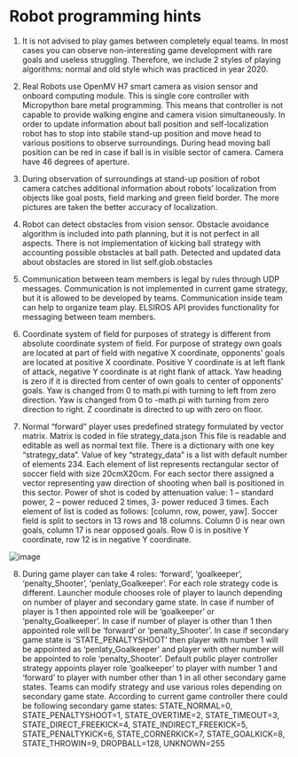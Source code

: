 # Robot programming hints

1) It is not advised to play games between completely equal teams. In most cases you can observe non-interesting game development with rare goals and useless struggling. Therefore, we include 2 styles of playing algorithms: normal and old style which was practiced in year 2020.

2) Real Robots use OpenMV H7 smart camera as vision sensor and onboard computing module. This is single core controller with Micropython bare metal programming. This means that controller is not capable to provide walking engine and camera vision simultaneously. In order to update information about ball position and self-localization robot has to stop into stabile stand-up position and move head to various positions to observe surroundings. During head moving ball position can be red in case if ball is in visible sector of camera. Camera have 46 degrees of aperture.

3) During observation of surroundings at stand-up position of robot camera catches additional information about robots’ localization from objects like goal posts, field marking and green field border. The more pictures are taken the better accuracy of localization.

4) Robot can detect obstacles from vision sensor. Obstacle avoidance algorithm is included into path planning, but it is not perfect in all aspects. There is not implementation of kicking ball strategy with accounting possible obstacles at ball path. Detected and updated data about obstacles are stored in list self.glob.obstacles

5) Communication between team members is legal by rules through UDP messages. Communication is not implemented in current game strategy, but it is allowed to be developed by teams. Communication inside team can help to organize team play. ELSIROS API provides functionality for messaging between team members.

6) Coordinate system of field for purposes of strategy is different from absolute coordinate system of field. For purpose of strategy own goals are located at part of field with negative X coordinate, opponents’ goals are located at positive X coordinate. Positive Y coordinate is at left flank of attack, negative Y coordinate is at right flank of attack. Yaw heading is zero if it is directed from center of own goals to center of opponents’ goals. Yaw is changed from 0 to math.pi with turning to left from zero direction. Yaw is changed from 0 to -math.pi with turning from zero direction to right. Z coordinate is directed to up with zero on floor.

7) Normal “forward” player uses predefined strategy formulated by vector matrix. Matrix is coded in file strategy_data.json  This file is readable and editable as well as normal text file. There is a dictionary with one key “strategy_data”. Value of key “strategy_data” is a list with default number of elements 234. Each element of list represents rectangular sector of soccer field with size 20cmX20cm. For each sector there assigned a vector representing yaw direction of shooting when ball is positioned in this sector. Power of shot is coded by attenuation value: 1 – standard power, 2 – power reduced 2 times, 3- power reduced 3 times. Each element of list is coded as follows: [column, row, power, yaw]. Soccer field is split to sectors in 13 rows and 18 columns.  Column 0 is near own goals, column 17 is near opposed goals. Row 0 is in positive Y coordinate, row 12 is in negative Y coordinate.

![image](https://user-images.githubusercontent.com/26925610/133053646-ee7dd1f7-8d13-417f-8264-eb5e24235e35.png)

8) During game player can take 4 roles: ‘forward’, ‘goalkeeper’, ‘penalty_Shooter’, ‘penlaty_Goalkeeper’. For each role strategy code is different. Launcher module chooses role of player to launch depending on number of player and secondary game state. In case if number of player is 1 then appointed role will be ‘goalkeeper’ or ‘penalty_Goalkeeper’. In case if number of player is other than 1 then appointed role will be ‘forward’ or ‘penalty_Shooter’. In case if secondary game state is ‘STATE_PENALTYSHOOT’ then player with number 1 will be appointed as ‘penlaty_Goalkeeper’ and player with other number will be appointed to role ‘penalty_Shooter’.  Default public player controller strategy appoints player role ‘goalkeeper’ to player with number 1 and ‘forward’ to player with number other than 1 in all other secondary game states. Teams can modify strategy and use various roles depending on secondary game state. According to current game controller there could be following secondary game states: STATE_NORMAL=0, STATE_PENALTYSHOOT=1, STATE_OVERTIME=2, STATE_TIMEOUT=3, STATE_DIRECT_FREEKICK=4, STATE_INDIRECT_FREEKICK=5, STATE_PENALTYKICK=6, STATE_CORNERKICK=7, STATE_GOALKICK=8, STATE_THROWIN=9, DROPBALL=128, UNKNOWN=255

